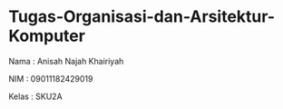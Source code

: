 # Tugas-Organisasi-dan-Arsitektur-Komputer

Nama  : Anisah Najah Khairiyah

NIM   : 09011182429019

Kelas : SKU2A
